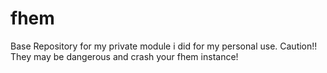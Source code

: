 # fhem

Base Repository for my private module i did for my personal use.
Caution!! They may be dangerous and crash your fhem instance!
